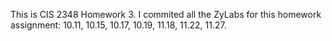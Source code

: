 This is CIS 2348 Homework 3. I commited all the ZyLabs for this homework assignment: 10.11, 10.15, 10.17, 10.19, 11.18, 11.22, 11.27.
